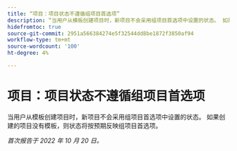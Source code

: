 ```yaml
---
title: “项目：项目状态不遵循组项目首选项”
description: “当用户从模板创建项目时，新项目不会采用组项目首选项中设置的状态。 如果创建的项目没有模板，则状态将按预期反映组项目首选项。”
hidefromtoc: true
source-git-commit: 2951a566384274e5f32544dd8be1872f3850af94
workflow-type: tm+mt
source-wordcount: '100'
ht-degree: 4%

---
```



# 项目：项目状态不遵循组项目首选项

当用户从模板创建项目时，新项目不会采用组项目首选项中设置的状态。 如果创建的项目没有模板，则状态将按预期反映组项目首选项。

_首次报告于 2022 年 10 月 20 日。_

